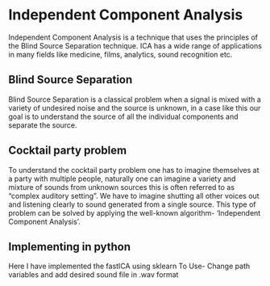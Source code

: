 # Independent Component Analysis
Independent Component Analysis is a technique that uses the principles of the Blind Source Separation technique. ICA has a wide range of applications in many fields like medicine, films, analytics, sound recognition etc. 

## Blind Source Separation

Blind Source Separation is a classical problem when a signal is mixed with a variety of undesired noise and the source is unknown, in a case like this our goal is to understand the source of all the individual components and separate the source. 
## Cocktail party problem
To understand the cocktail party problem one has to imagine themselves at a party with multiple people, naturally one can imagine a variety and mixture of sounds from unknown sources this is often referred to as “complex auditory setting”. We have to imagine shutting all other voices out and listening clearly to sound generated from a single source. This type of problem can be solved by applying the well-known algorithm- ‘Independent Component Analysis’.
## Implementing in python
Here I have implemented the fastICA using sklearn
To Use- 
Change path variables and add desired sound file in .wav format



